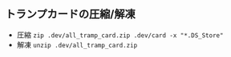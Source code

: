 ## トランプカードの圧縮/解凍
- 圧縮
```zip .dev/all_tramp_card.zip .dev/card -x "*.DS_Store"```
- 解凍
```unzip .dev/all_tramp_card.zip```
